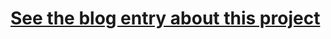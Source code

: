 # [See the blog entry about this project](https://m1chol.github.io/m1/2025-02-07/weekend-project-1)
